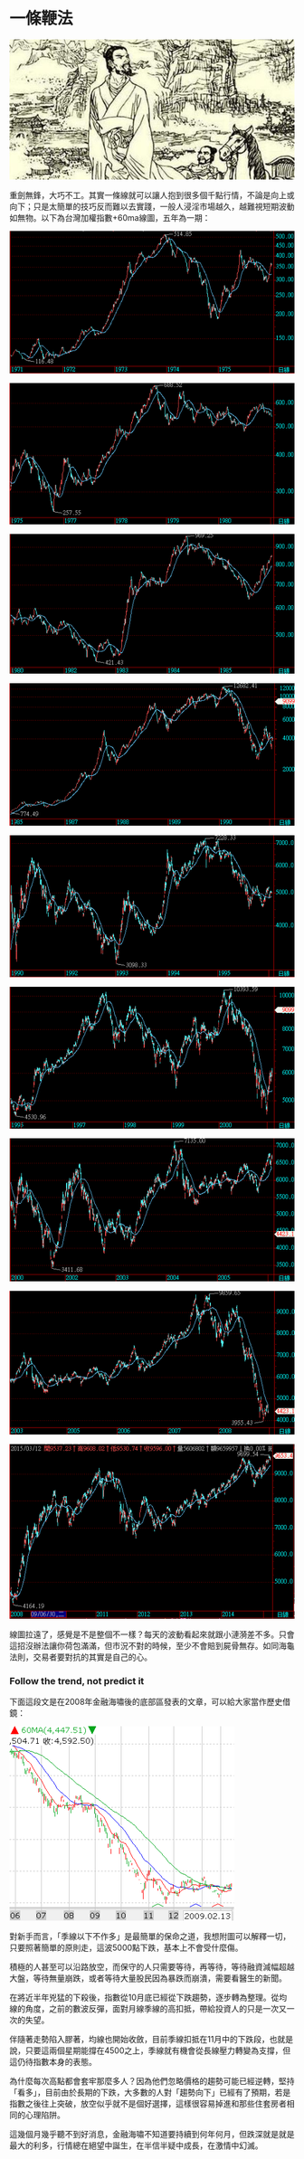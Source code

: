 # 一條鞭法

![&#x4E00;&#x689D;&#x97AD;&#x6CD5;&#x7684;&#x63D0;&#x51FA;&#x8005;&#xFF1A;&#x660E;&#x5C45;&#x6B63;&#xFF08;&#x5927;&#x8AA4;&#xFF09;](../.gitbook/assets/66o9000408r74sprrrro.jpg)

重劍無鋒，大巧不工。其實一條線就可以讓人抱到很多個千點行情，不論是向上或向下；只是太簡單的技巧反而難以去實踐，一般人浸淫市場越久，越難視短期波動如無物。以下為台灣加權指數+60ma線圖，五年為一期：

![](../.gitbook/assets/1.png)

![](../.gitbook/assets/2.png)

![](../.gitbook/assets/3.png)

![](../.gitbook/assets/4.png)

![](../.gitbook/assets/5.png)

![](../.gitbook/assets/6.png)

![](../.gitbook/assets/7.png)

![](../.gitbook/assets/8.png)

![](../.gitbook/assets/9.PNG)

線圖拉遠了，感覺是不是整個不一樣？每天的波動看起來就跟小漣漪差不多。只會這招沒辦法讓你荷包滿滿，但市況不對的時候，至少不會賠到屍骨無存。如同海龜法則，交易者要對抗的其實是自己的心。

### Follow the trend, not predict it

下面這段文是在2008年金融海嘯後的底部區發表的文章，可以給大家當作歷史借鏡：

![](../.gitbook/assets/unnamed.png)

對新手而言，「季線以下不作多」是最簡單的保命之道，我想附圖可以解釋一切，只要照著簡單的原則走，這波5000點下跌，基本上不會受什麼傷。

積極的人甚至可以沿路放空，而保守的人只需要等待，再等待，等待融資減幅超越大盤，等待無量崩跌，或者等待大量股民因為暴跌而崩潰，需要看醫生的新聞。

在將近半年兇猛的下殺後，指數從10月底已經從下跌趨勢，逐步轉為整理。從均線的角度，之前的數波反彈，面對月線季線的高扣抵，帶給投資人的只是一次又一次的失望。

伴隨著走勢陷入膠著，均線也開始收斂，目前季線扣抵在11月中的下跌段，也就是說，只要這兩個星期能撐在4500之上，季線就有機會從長線壓力轉變為支撐，但這仍待指數本身的表態。

為什麼每次高點都會套牢那麼多人？因為他們忽略價格的趨勢可能已經逆轉，堅持「看多」，目前由於長期的下跌，大多數的人對「趨勢向下」已經有了預期，若是指數之後往上突破，放空似乎就不是個好選擇，這樣很容易掉進和那些住套房者相同的心理陷阱。

這幾個月幾乎聽不到好消息，金融海嘯不知道要持續到何年何月，但跌深就是就是最大的利多，行情總在絕望中誕生，在半信半疑中成長，在激情中幻滅。

